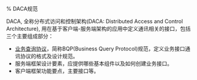 % DACA规范

DACA, 全称分布式访问和控制架构(DACA: Distributed Access and Control Architecture), 用在基于客户端-服务端架构的应用中定义通讯相关的接口，包括三个主要组成部分：

- [业务查询协议](BQP.html)，简称BQP(Business Query Protocol)规范，定义业务接口通讯协议的格式及设计规范。
- 服务端框架设计要素，应提供哪些基本组件以及如何创建业务接口。
- 客户端框架功能要点，主要接口等。

